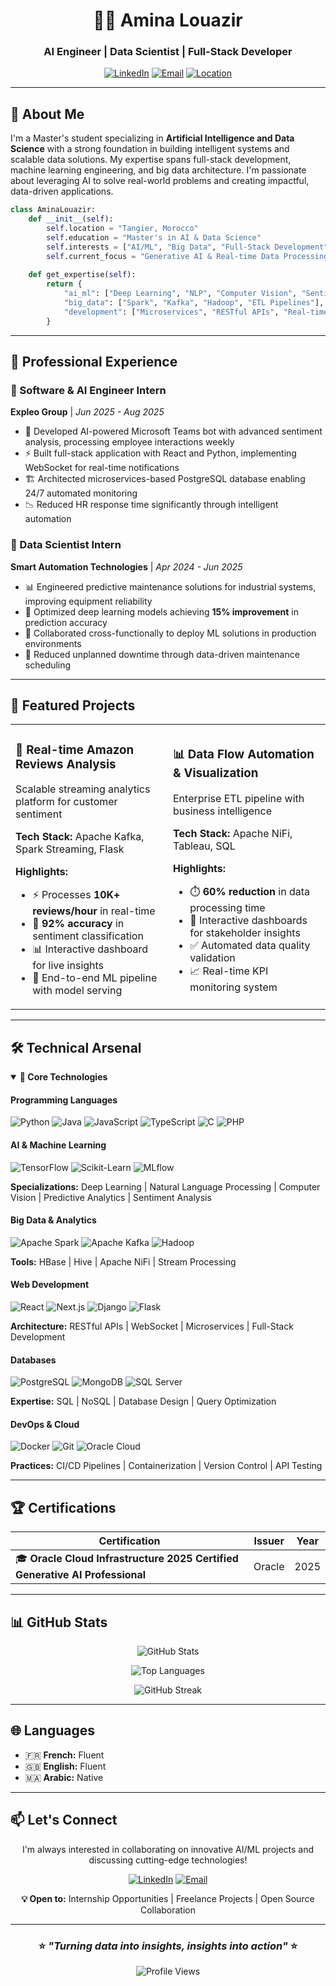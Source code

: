 <div align="center">

# 👩‍💻 Amina Louazir

### AI Engineer | Data Scientist | Full-Stack Developer

[![LinkedIn](https://img.shields.io/badge/LinkedIn-0077B5?style=for-the-badge&logo=linkedin&logoColor=white)](https://www.linkedin.com/in/amina-louazir-)
[![Email](https://img.shields.io/badge/Email-D14836?style=for-the-badge&logo=gmail&logoColor=white)](mailto:louaziramina20181@gmail.com)
[![Location](https://img.shields.io/badge/Location-Tangier,_Morocco-green?style=for-the-badge&logo=google-maps&logoColor=white)](#)

</div>

---

## 🎯 About Me

I'm a Master's student specializing in **Artificial Intelligence and Data Science** with a strong foundation in building intelligent systems and scalable data solutions. My expertise spans full-stack development, machine learning engineering, and big data architecture. I'm passionate about leveraging AI to solve real-world problems and creating impactful, data-driven applications.

```python
class AminaLouazir:
    def __init__(self):
        self.location = "Tangier, Morocco"
        self.education = "Master's in AI & Data Science"
        self.interests = ["AI/ML", "Big Data", "Full-Stack Development"]
        self.current_focus = "Generative AI & Real-time Data Processing"
    
    def get_expertise(self):
        return {
            "ai_ml": ["Deep Learning", "NLP", "Computer Vision", "Sentiment Analysis"],
            "big_data": ["Spark", "Kafka", "Hadoop", "ETL Pipelines"],
            "development": ["Microservices", "RESTful APIs", "Real-time Systems"]
        }
```

---

## 💼 Professional Experience

### 🔹 Software & AI Engineer Intern
**Expleo Group** | *Jun 2025 - Aug 2025*

- 🤖 Developed AI-powered Microsoft Teams bot with advanced sentiment analysis, processing employee interactions weekly
- ⚡ Built full-stack application with React and Python, implementing WebSocket for real-time notifications
- 🏗️ Architected microservices-based PostgreSQL database enabling 24/7 automated monitoring
- 📉 Reduced HR response time significantly through intelligent automation

### 🔹 Data Scientist Intern
**Smart Automation Technologies** | *Apr 2024 - Jun 2025*

- 📊 Engineered predictive maintenance solutions for industrial systems, improving equipment reliability
- 🎯 Optimized deep learning models achieving **15% improvement** in prediction accuracy
- 🔧 Collaborated cross-functionally to deploy ML solutions in production environments
- 🤝 Reduced unplanned downtime through data-driven maintenance scheduling

---

## 🚀 Featured Projects

<table>
<tr>
<td width="50%">

### 🛒 Real-time Amazon Reviews Analysis
Scalable streaming analytics platform for customer sentiment

**Tech Stack:** Apache Kafka, Spark Streaming, Flask

**Highlights:**
- ⚡ Processes **10K+ reviews/hour** in real-time
- 🎯 **92% accuracy** in sentiment classification
- 📊 Interactive dashboard for live insights
- 🔄 End-to-end ML pipeline with model serving

</td>
<td width="50%">

### 📊 Data Flow Automation & Visualization
Enterprise ETL pipeline with business intelligence

**Tech Stack:** Apache NiFi, Tableau, SQL

**Highlights:**
- ⏱️ **60% reduction** in data processing time
- 🎨 Interactive dashboards for stakeholder insights
- ✅ Automated data quality validation
- 📈 Real-time KPI monitoring system

</td>
</tr>
</table>

---

## 🛠️ Technical Arsenal

<details open>
<summary><b>🔧 Core Technologies</b></summary>

#### Programming Languages
![Python](https://img.shields.io/badge/Python-3776AB?style=flat-square&logo=python&logoColor=white)
![Java](https://img.shields.io/badge/Java-ED8B00?style=flat-square&logo=openjdk&logoColor=white)
![JavaScript](https://img.shields.io/badge/JavaScript-F7DF1E?style=flat-square&logo=javascript&logoColor=black)
![TypeScript](https://img.shields.io/badge/TypeScript-007ACC?style=flat-square&logo=typescript&logoColor=white)
![C](https://img.shields.io/badge/C-00599C?style=flat-square&logo=c&logoColor=white)
![PHP](https://img.shields.io/badge/PHP-777BB4?style=flat-square&logo=php&logoColor=white)

#### AI & Machine Learning
![TensorFlow](https://img.shields.io/badge/TensorFlow-FF6F00?style=flat-square&logo=tensorflow&logoColor=white)
![Scikit-Learn](https://img.shields.io/badge/Scikit--Learn-F7931E?style=flat-square&logo=scikit-learn&logoColor=white)
![MLflow](https://img.shields.io/badge/MLflow-0194E2?style=flat-square&logo=mlflow&logoColor=white)

**Specializations:** Deep Learning | Natural Language Processing | Computer Vision | Predictive Analytics | Sentiment Analysis

#### Big Data & Analytics
![Apache Spark](https://img.shields.io/badge/Apache_Spark-E25A1C?style=flat-square&logo=apache-spark&logoColor=white)
![Apache Kafka](https://img.shields.io/badge/Apache_Kafka-231F20?style=flat-square&logo=apache-kafka&logoColor=white)
![Hadoop](https://img.shields.io/badge/Hadoop-66CCFF?style=flat-square&logo=apache-hadoop&logoColor=black)

**Tools:** HBase | Hive | Apache NiFi | Stream Processing

#### Web Development
![React](https://img.shields.io/badge/React-20232A?style=flat-square&logo=react&logoColor=61DAFB)
![Next.js](https://img.shields.io/badge/Next.js-000000?style=flat-square&logo=next.js&logoColor=white)
![Django](https://img.shields.io/badge/Django-092E20?style=flat-square&logo=django&logoColor=white)
![Flask](https://img.shields.io/badge/Flask-000000?style=flat-square&logo=flask&logoColor=white)

**Architecture:** RESTful APIs | WebSocket | Microservices | Full-Stack Development

#### Databases
![PostgreSQL](https://img.shields.io/badge/PostgreSQL-316192?style=flat-square&logo=postgresql&logoColor=white)
![MongoDB](https://img.shields.io/badge/MongoDB-4EA94B?style=flat-square&logo=mongodb&logoColor=white)
![SQL Server](https://img.shields.io/badge/SQL_Server-CC2927?style=flat-square&logo=microsoft-sql-server&logoColor=white)

**Expertise:** SQL | NoSQL | Database Design | Query Optimization

#### DevOps & Cloud
![Docker](https://img.shields.io/badge/Docker-2496ED?style=flat-square&logo=docker&logoColor=white)
![Git](https://img.shields.io/badge/Git-F05032?style=flat-square&logo=git&logoColor=white)
![Oracle Cloud](https://img.shields.io/badge/Oracle_Cloud-F80000?style=flat-square&logo=oracle&logoColor=white)

**Practices:** CI/CD Pipelines | Containerization | Version Control | API Testing

</details>

---

## 🏆 Certifications

<div align="center">

| Certification | Issuer | Year |
|--------------|--------|------|
| 🎓 **Oracle Cloud Infrastructure 2025 Certified Generative AI Professional** | Oracle | 2025 |

</div>

---

## 📊 GitHub Stats

<div align="center">

![GitHub Stats](https://github-readme-stats.vercel.app/api?username=AminaLouazir&show_icons=true&theme=radical&hide_border=true&include_all_commits=true&count_private=true)

![Top Languages](https://github-readme-stats.vercel.app/api/top-langs/?username=amina-louazir&layout=compact&theme=radical&hide_border=true)

![GitHub Streak](https://github-readme-streak-stats.herokuapp.com/?user=amina-louazir&theme=radical&hide_border=true)

</div>

---

## 🌐 Languages

- 🇫🇷 **French:** Fluent
- 🇬🇧 **English:** Fluent
- 🇲🇦 **Arabic:** Native

---

## 📫 Let's Connect

<div align="center">

I'm always interested in collaborating on innovative AI/ML projects and discussing cutting-edge technologies!

[![LinkedIn](https://img.shields.io/badge/Connect_on_LinkedIn-0077B5?style=for-the-badge&logo=linkedin&logoColor=white)](https://www.linkedin.com/in/amina-louazir-)
[![Email](https://img.shields.io/badge/Send_Email-D14836?style=for-the-badge&logo=gmail&logoColor=white)](mailto:louaziramina20181@gmail.com)

**💡 Open to:** Internship Opportunities | Freelance Projects | Open Source Collaboration

</div>

---

<div align="center">

### ⭐ *"Turning data into insights, insights into action"* ⭐

![Profile Views](https://komarev.com/ghpvc/?username=amina-louazir&color=blueviolet&style=flat-square)

</div>
